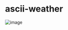 # ascii-weather
![image](https://github.com/user-attachments/assets/9c72a446-c64e-45a5-8856-94b9590fa4ea)
